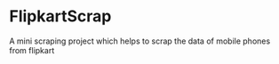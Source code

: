 # FlipkartScrap
A mini scraping project which helps to scrap the data of mobile phones from flipkart
